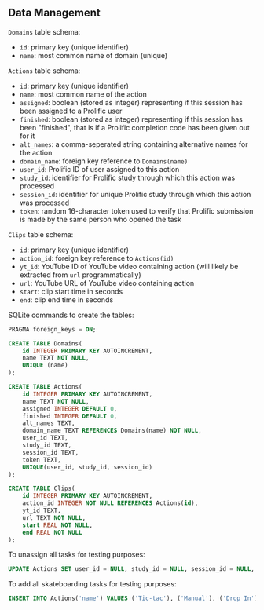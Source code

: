 ## Data Management

`Domains` table schema:

- `id`: primary key (unique identifier)
- `name`: most common name of domain (unique)

`Actions` table schema:

- `id`: primary key (unique identifier)
- `name`: most common name of the action
- `assigned`: boolean (stored as integer) representing if this session has been assigned to a Prolific user
- `finished`: boolean (stored as integer) representing if this session has been "finished", that is if a Prolific completion code has been given out for it
- `alt_names`: a comma-seperated string containing alternative names for the action
- `domain_name`: foreign key reference to `Domains(name)`
- `user_id`: Prolific ID of user assigned to this action
- `study_id`: identifier for Prolific study through which this action was processed
- `session_id`: identifier for unique Prolific study through which this action was processed
- `token`: random 16-character token used to verify that Prolific submission is made by the same person who opened the task

`Clips` table schema:

- `id`: primary key (unique identifier)
- `action_id`: foreign key reference to `Actions(id)`
- `yt_id`: YouTube ID of YouTube video containing action (will likely be extracted from `url` programmatically)
- `url`: YouTube URL of YouTube video containing action
- `start`: clip start time in seconds
- `end`: clip end time in seconds
  
SQLite commands to create the tables:
```sql
PRAGMA foreign_keys = ON;

CREATE TABLE Domains(
    id INTEGER PRIMARY KEY AUTOINCREMENT,
    name TEXT NOT NULL,
    UNIQUE (name)
);

CREATE TABLE Actions(
    id INTEGER PRIMARY KEY AUTOINCREMENT,
    name TEXT NOT NULL,
    assigned INTEGER DEFAULT 0,
    finished INTEGER DEFAULT 0,
    alt_names TEXT,
    domain_name TEXT REFERENCES Domains(name) NOT NULL,
    user_id TEXT,
    study_id TEXT,
    session_id TEXT,
    token TEXT,
    UNIQUE(user_id, study_id, session_id)
);

CREATE TABLE Clips(
    id INTEGER PRIMARY KEY AUTOINCREMENT,
    action_id INTEGER NOT NULL REFERENCES Actions(id),
    yt_id TEXT,
    url TEXT NOT NULL,
    start REAL NOT NULL,
    end REAL NOT NULL
);
```

To unassign all tasks for testing purposes:
```sql
UPDATE Actions SET user_id = NULL, study_id = NULL, session_id = NULL, finished = 0, assigned = 0;
```

To add all skateboarding tasks for testing purposes:
```sql
INSERT INTO Actions('name') VALUES ('Tic-tac'), ('Manual'), ('Drop In'), ('Carving'), ('Ollie'), ('Shuvit'), ('Kickflip'), ('50-50 Grind'), ('Pop Shuvit'), ('Heelflip'), ('Backside Flip'), ('Backside Heelflip'), ('Frontside Flip'), ('Frontside Heelflip'), ('360 Flip'), ('Laser Flip'), ('Hardflip'), ('Inward Heelflip'), ('Boardslide'), ('Noseslide'), ('Tailslide'), ('Bluntslide'), ('5-0 Grind'), ('Cooked Grind'), ('Nosegrind'), ('Smith Grind'), ('Feeble Grind'), ('Rock to Fakie'), ('Tail Stall'), ('Axle Stall'), ('Rock and Roll'), ('Nose Stall'), ('Disaster'), ('FS Smith'), ('Fakie'), ('360 Shuvit'), ('540 Flip'), ('Ghetto Bird'), ('Fakie Big Flip'), ('Front Side 180'), ('Backside 180'), ('Nose Manual'), ('No Comply 180'), ('Doubleflip'), ('Double Kickflip'), ('Impossible'), ('FS Shuvit')
```
